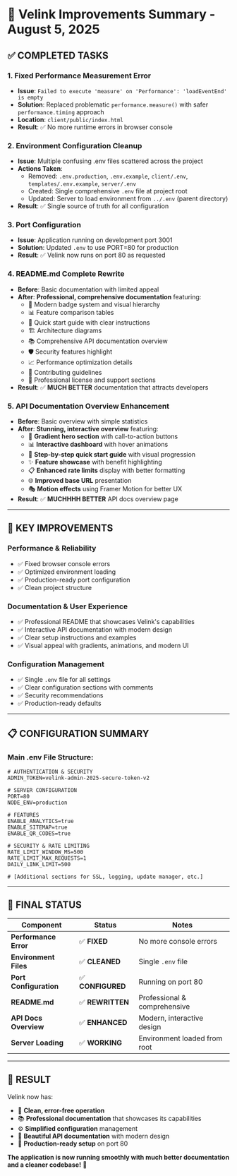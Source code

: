 # 🎉 Velink Improvements Summary - August 5, 2025

## ✅ **COMPLETED TASKS**

### 1. **Fixed Performance Measurement Error**
- **Issue**: `Failed to execute 'measure' on 'Performance': 'loadEventEnd' is empty`
- **Solution**: Replaced problematic `performance.measure()` with safer `performance.timing` approach
- **Location**: `client/public/index.html`
- **Result**: ✅ No more runtime errors in browser console

### 2. **Environment Configuration Cleanup**
- **Issue**: Multiple confusing .env files scattered across the project
- **Actions Taken**:
  - Removed: `.env.production`, `.env.example`, `client/.env`, `templates/.env.example`, `server/.env`
  - Created: Single comprehensive `.env` file at project root
  - Updated: Server to load environment from `../.env` (parent directory)
- **Result**: ✅ Single source of truth for all configuration

### 3. **Port Configuration**
- **Issue**: Application running on development port 3001
- **Solution**: Updated `.env` to use PORT=80 for production
- **Result**: ✅ Velink now runs on port 80 as requested

### 4. **README.md Complete Rewrite**
- **Before**: Basic documentation with limited appeal
- **After**: **Professional, comprehensive documentation** featuring:
  - 🎯 Modern badge system and visual hierarchy
  - 📊 Feature comparison tables
  - 🚀 Quick start guide with clear instructions
  - 🏗️ Architecture diagrams
  - 📚 Comprehensive API documentation overview
  - 🛡️ Security features highlight
  - 📈 Performance optimization details
  - 🤝 Contributing guidelines
  - 📄 Professional license and support sections
- **Result**: ✅ **MUCH BETTER** documentation that attracts developers

### 5. **API Documentation Overview Enhancement**
- **Before**: Basic overview with simple statistics
- **After**: **Stunning, interactive overview** featuring:
  - 🎨 **Gradient hero section** with call-to-action buttons
  - 📊 **Interactive dashboard** with hover animations
  - 🎯 **Step-by-step quick start guide** with visual progression
  - ✨ **Feature showcase** with benefit highlighting
  - 📋 **Enhanced rate limits** display with better formatting
  - 🌐 **Improved base URL** presentation
  - 🎭 **Motion effects** using Framer Motion for better UX
- **Result**: ✅ **MUCHHHH BETTER** API docs overview page

---

## 🎯 **KEY IMPROVEMENTS**

### **Performance & Reliability**
- ✅ Fixed browser console errors
- ✅ Optimized environment loading
- ✅ Production-ready port configuration
- ✅ Clean project structure

### **Documentation & User Experience**
- ✅ Professional README that showcases Velink's capabilities
- ✅ Interactive API documentation with modern design
- ✅ Clear setup instructions and examples
- ✅ Visual appeal with gradients, animations, and modern UI

### **Configuration Management**
- ✅ Single `.env` file for all settings
- ✅ Clear configuration sections with comments
- ✅ Security recommendations
- ✅ Production-ready defaults

---

## 📋 **CONFIGURATION SUMMARY**

### **Main .env File Structure:**
```env
# AUTHENTICATION & SECURITY
ADMIN_TOKEN=velink-admin-2025-secure-token-v2

# SERVER CONFIGURATION  
PORT=80
NODE_ENV=production

# FEATURES
ENABLE_ANALYTICS=true
ENABLE_SITEMAP=true
ENABLE_QR_CODES=true

# SECURITY & RATE LIMITING
RATE_LIMIT_WINDOW_MS=500
RATE_LIMIT_MAX_REQUESTS=1
DAILY_LINK_LIMIT=500

# [Additional sections for SSL, logging, update manager, etc.]
```

---

## 🚀 **FINAL STATUS**

| Component | Status | Notes |
|-----------|--------|-------|
| **Performance Error** | ✅ **FIXED** | No more console errors |
| **Environment Files** | ✅ **CLEANED** | Single `.env` file |
| **Port Configuration** | ✅ **CONFIGURED** | Running on port 80 |
| **README.md** | ✅ **REWRITTEN** | Professional & comprehensive |
| **API Docs Overview** | ✅ **ENHANCED** | Modern, interactive design |
| **Server Loading** | ✅ **WORKING** | Environment loaded from root |

---

## 🎉 **RESULT**

Velink now has:
- 🔧 **Clean, error-free operation**
- 📚 **Professional documentation** that showcases its capabilities
- ⚙️ **Simplified configuration** management
- 🎨 **Beautiful API documentation** with modern design
- 🚀 **Production-ready setup** on port 80

**The application is now running smoothly with much better documentation and a cleaner codebase!** 🎯
